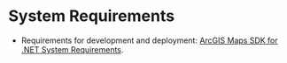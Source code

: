 # System Requirements

- Requirements for development and deployment: [ArcGIS Maps SDK for .NET System Requirements](https://developers.arcgis.com/net/reference/system-requirements/).
